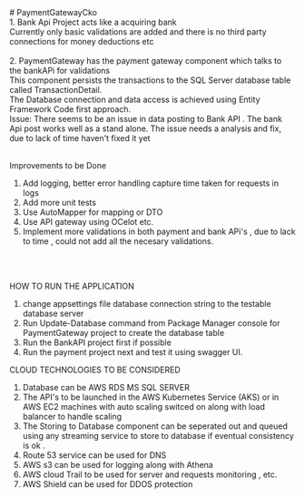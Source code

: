 
<body>
# PaymentGatewayCko
<br>
1. Bank Api Project acts like a acquiring bank 
<br>
   Currently only basic validations are added and there is no third party connections for money deductions etc 
   <br>
   <br>
2. PaymentGateway has the payment gateway component which talks to the bankAPi for validations
<br>
   This component persists the transactions to the SQL Server database table called TransactionDetail.
   <br>
   The Database connection and data access is achieved using Entity Framework Code first approach. 
   <br>
   Issue: There seems to be an issue in data posting to Bank API . The bank Api post works well as a stand alone. The issue needs a analysis and fix, due to lack of time haven't fixed it yet
   <br>
<br>

Improvements to be Done
<br>
1. Add logging, better error handling capture time taken for requests in logs
2. Add more unit tests 
3. Use AutoMapper for mapping or DTO 
4. Use API gateway using OCelot etc. 
5. Implement more validations in both payment and bank APi's , due to lack to time , could not add all the necesary validations. 

<BR>
<br>


HOW TO RUN THE APPLICATION

1. change appsettings file database connection string to the testable database server
2. Run Update-Database command from Package Manager console for PaymentGateway project to create the database table 
3. Run the BankAPI project first if possible 
4. Run the payment project next and test it using swagger UI. 


CLOUD TECHNOLOGIES TO BE CONSIDERED

1. Database can be AWS RDS MS SQL SERVER
2. The API's to be launched in the AWS Kubernetes Service (AKS) or in AWS EC2 machines with auto scaling switced on along with load balancer to handle scaling 
3. The Storing to Database component can be seperated out and queued using any streaming service to store to database if eventual consistency is ok . 
4. Route 53 service can be used for DNS 
5. AWS s3 can be used for logging along with Athena
6. AWS cloud Trail to be used for server and requests monitoring , etc. 
7. AWS Shield  can be used for DDOS protection 
   
</body>
